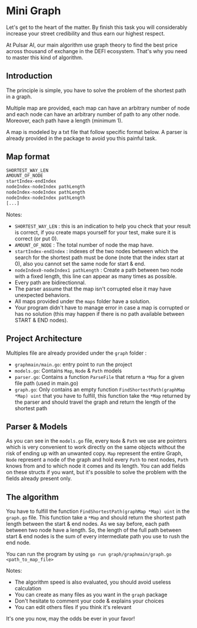 # Mini Graph

Let's get to the heart of the matter.
By finish this task you will considerably increase your street credibility and thus earn our highest respect.

At Pulsar AI, our main algorithm use graph theory to find the best price across thousand of exchange in the DEFI ecosystem.
That's why you need to master this kind of algorithm.

## Introduction

The principle is simple, you have to solve the problem of the shortest path in a graph.

Multiple map are provided, each map can have an arbitrary number of node and each node can have an arbitrary number of path to any other node.
Moreover, each path have a length (minimum 1).

A map is modeled by a txt file that follow specific format below. A parser is already provided in the package to avoid you this painful task.


## Map format

```txt
SHORTEST_WAY_LEN
AMOUNT_OF_NODE
startIndex-endIndex
nodeIndex-nodeIndex pathLength
nodeIndex-nodeIndex pathLength
nodeIndex-nodeIndex pathLength
[...]
```

Notes:
- `SHORTEST_WAY_LEN` : this is an indication to help you check that your result is correct, if you create maps yourself for your test, make sure it is correct (or put 0).
- `AMOUNT_OF_NODE` : The total number of node the map have.
- `startIndex-endIndex` : indexes of the two nodes between which the search for the shortest path must be done (note that the index start at 0),
  also you cannot set the same node for start & end.
- `nodeIndex0-nodeIndex1 pathLength` : Create a path between two node with a fixed length, this line can appear as many times as possible.
- Every path are bidirectionnal.
- The parser assume that the map isn't corrupted else it may have unexpected behaviors. 
- All maps provided under the `maps` folder have a solution.
- Your program didn't have to manage error in case a map is corrupted or has no solution (this may happen if there is no path available between START & END nodes).


## Project Architecture

Multiples file are already provided under the `graph` folder :
 - `graphmain/main.go`: entry point to run the project
 - `models.go`: Contains `Map`, `Node` & `Path` models
 - `parser.go`: Contains a function `ParseFile` that return a `*Map` for a given file path (used in main.go)
 - `graph.go`: Only contains an empty function `FindShortestPath(graphMap *Map) uint` that you have to fulfill, this function take the `*Map` returned by the parser
   and should travel the graph and return the length of the shortest path


## Parser & Models

As you can see in the `models.go` file, every `Node` & `Path` we use are pointers which is very convenient to work directly on
the same objects without the risk of ending up with an unwanted copy.
`Map` represent the entire Graph, `Node` represent a node of the graph and hold every `Path` to next nodes, `Path` knows from and to which node it comes and its length.
You can add fields on these structs if you want, but it's possible to solve the problem with the fields already present only.

## The algorithm

You have to fulfill the function `FindShortestPath(graphMap *Map) uint` in the `graph.go` file. This function take a `*Map` and should return
the shortest path length between the start & end nodes. As we say before, each path between two node have a length. So, the length of the full path
between start & end nodes is the sum of every intermediate path you use to rush the end node.

You can run the program by using `go run graph/graphmain/graph.go <path_to_map_file>`

Notes:
- The algorithm speed is also evaluated, you should avoid useless calculation
- You can create as many files as you want in the `graph` package
- Don't hesitate to comment your code & explains your choices
- You can edit others files if you think it's relevant

It's one you now,
may the odds be ever in your favor!